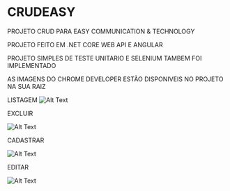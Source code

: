 # CRUDEASY

PROJETO CRUD PARA EASY COMMUNICATION & 
TECHNOLOGY


PROJETO FEITO EM .NET CORE WEB API E ANGULAR

PROJETO SIMPLES DE TESTE UNITARIO E SELENIUM TAMBEM FOI IMPLEMENTADO


AS IMAGENS DO CHROME DEVELOPER ESTÃO DISPONIVEIS NO PROJETO NA SUA RAIZ

LISTAGEM
![Alt Text](https://github.com/walter-lopes/CRUDEASY/raw/master/prints/list.PNG)

EXCLUIR

![Alt Text](https://github.com/walter-lopes/CRUDEASY/raw/master/prints/deletar.PNG)


CADASTRAR

![Alt Text](https://github.com/walter-lopes/CRUDEASY/raw/master/prints/create.PNG)


EDITAR

![Alt Text](https://github.com/walter-lopes/CRUDEASY/raw/master/prints/edit.PNG)

